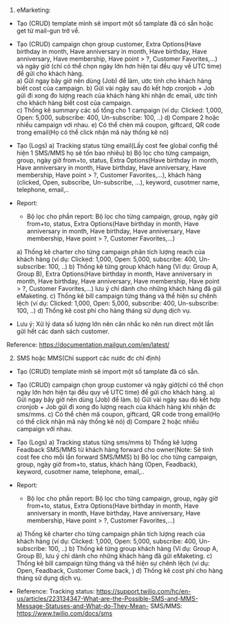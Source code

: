 1. eMarketing: 
  - Tạo (CRUD) template mình sẽ import một số tamplate đã có sẳn hoặc get từ mail-gun trở về.
  - Tạo (CRUD) campaign chọn group customer, Extra Options(Have birthday in month, Have anniversary in month, Have birthday, Have anniversary, Have membership, Have point > ?, Customer Favorites,...) và ngày giờ (chỉ có thể chọn ngày lớn hơn hiện tại đều quy về UTC time) để gửi cho khách hàng.     
     a) Gửi ngay bây giờ nên dùng (Job) để làm, ước tính cho khách hàng biết cost của campaign.
     b) Gửi vài ngày sau đó kết hợp cronjob + Job gửi đi xong đo lượng reach của khách hàng khi nhận đc email, ước tính cho khách hàng biết cost của campaign.	
     c) Thống kê summary các số tổng cho 1 campaign (ví dụ: Clicked: 1,000, Open: 5,000, subscribe: 400, Un-subscribe: 100, ..)
     d) Compare 2 hoặc nhiều campaign với nhau.
     e) Có thể chèn mã coupon, giftcard, QR code trong email(Họ có thể click nhận mã này thống kê nó)
  - Tạo (Logs)
     a) Tracking status từng email(Lấy cost fee global config thể hiện 1 SMS/MMS họ sẽ tốn bao nhiêu)
     b) Bộ lọc cho từng campaign, group, ngày giờ from+to, status, Extra Options(Have birthday in month, Have anniversary in month, Have birthday, Have anniversary, Have membership, Have point > ?, Customer Favorites,...), khách hàng (clicked, Open, subscribe, Un-subscribe, ...), keyword, cusotmer name, telephone, email,.. 
  - Report:
     - Bộ lọc cho phần report: 
       Bộ lọc cho từng campaign, group, ngày giờ from+to, status, Extra Options(Have birthday in month, Have anniversary in month, Have birthday, Have anniversary, Have membership, Have point > ?, Customer Favorites,...)

     a) Thống kê charter cho từng campaign phân tích lượng reach của khách hàng (ví dụ: Clicked: 1,000, Open: 5,000, subscribe: 400, Un-subscribe: 100, ..)
     b) Thống kê từng group khách hàng (Ví dụ: Group A, Group B), Extra Options(Have birthday in month, Have anniversary in month, Have birthday, Have anniversary, Have membership, Have point > ?, Customer Favorites,...) lưu ý chỉ dành cho những khách hàng đã gửi eMaketing.
     c) Thống kê bill campaign từng tháng và thể hiện sự chênh lệch (ví dụ: Clicked: 1,000, Open: 5,000, subscribe: 400, Un-subscribe: 100, ..)
     d) Thống kê cost phí cho hàng tháng sử dụng dịch vụ.
     
  - Lưu ý: Xử lý data số lượng lớn nên cân nhắc ko nên run direct một lần gửi hết các danh sách customer.
   
Reference: https://documentation.mailgun.com/en/latest/

2. SMS hoặc MMS(Chỉ support các nước đc chỉ định)
  - Tạo (CRUD) template mình sẽ import một số tamplate đã có sẳn.
  - Tạo (CRUD) campaign chọn group customer và ngày giờ(chỉ có thể chọn ngày lớn hơn hiện tại đều quy về UTC time) để gửi cho khách hàng.
       a) Gửi ngay bây giờ nên dùng (Job) để làm.
       b) Gửi vài ngày sau đó kết hợp cronjob + Job gửi đi xong đo lượng reach của khách hàng khi nhận đc sms/mms.
       c) Có thể chèn mã coupon, giftcard, QR code trong email(Họ có thể click nhận mã này thống kê nó)
       d) Compare 2 hoặc nhiều campaign với nhau.
  - Tạo (Logs)
      a) Tracking status từng sms/mms
      b) Thống kê lượng Feadback SMS/MMS từ khách hàng forward cho owner(Note: Sẽ tính cost fee cho mỗi lần forward SMS/MMS)
      b) Bộ lọc cho từng campaign, group, ngày giờ from+to, status, khách hàng (Open, Feadback), keyword, cusotmer name, telephone, email,..
  - Report:
     - Bộ lọc cho phần report: 
       Bộ lọc cho từng campaign, group, ngày giờ from+to, status, Extra Options(Have birthday in month, Have anniversary in month, Have birthday, Have anniversary, Have membership, Have point > ?, Customer Favorites,...)

     a) Thống kê charter cho từng campaign phân tích lượng reach của khách hàng (ví dụ: Clicked: 1,000, Open: 5,000, subscribe: 400, Un-subscribe: 100, ..)
     b) Thống kê từng group khách hàng (Ví dụ: Group A, Group B),  lưu ý chỉ dành cho những khách hàng đã gửi eMaketing.
     c) Thống kê bill campaign từng tháng và thể hiện sự chênh lệch (ví dụ: Open, Feadback, Customer Come back, )
     d) Thống kê cost phí cho hàng tháng sử dụng dịch vụ.

  - Reference: 
     Tracking status: https://support.twilio.com/hc/en-us/articles/223134347-What-are-the-Possible-SMS-and-MMS-Message-Statuses-and-What-do-They-Mean-
     SMS/MMS: https://www.twilio.com/docs/sms

    
  